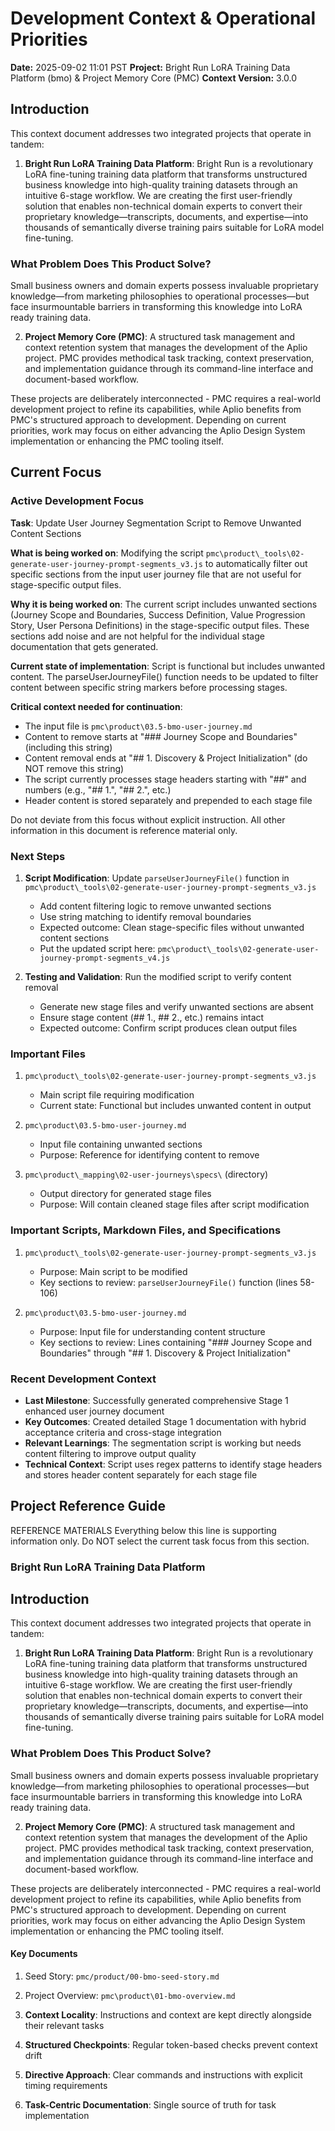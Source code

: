 # Development Context & Operational Priorities
**Date:** 2025-09-02 11:01 PST
**Project:** Bright Run LoRA Training Data Platform (bmo) & Project Memory Core (PMC)
**Context Version:** 3.0.0

## Introduction

This context document addresses two integrated projects that operate in tandem:

1. **Bright Run LoRA Training Data Platform**: Bright Run is a revolutionary LoRA fine-tuning training data platform that transforms unstructured business knowledge into high-quality training datasets through an intuitive 6-stage workflow. We are creating the first user-friendly solution that enables non-technical domain experts to convert their proprietary knowledge—transcripts, documents, and expertise—into thousands of semantically diverse training pairs suitable for LoRA model fine-tuning.

### What Problem Does This Product Solve?

Small business owners and domain experts possess invaluable proprietary knowledge—from marketing philosophies to operational processes—but face insurmountable barriers in transforming this knowledge into LoRA ready training data.

2. **Project Memory Core (PMC)**: A structured task management and context retention system that manages the development of the Aplio project. PMC provides methodical task tracking, context preservation, and implementation guidance through its command-line interface and document-based workflow.

These projects are deliberately interconnected - PMC requires a real-world development project to refine its capabilities, while Aplio benefits from PMC's structured approach to development. Depending on current priorities, work may focus on either advancing the Aplio Design System implementation or enhancing the PMC tooling itself.

## Current Focus

### Active Development Focus
**Task**: Update User Journey Segmentation Script to Remove Unwanted Content Sections

**What is being worked on**: Modifying the script `pmc\product\_tools\02-generate-user-journey-prompt-segments_v3.js` to automatically filter out specific sections from the input user journey file that are not useful for stage-specific output files.

**Why it is being worked on**: The current script includes unwanted sections (Journey Scope and Boundaries, Success Definition, Value Progression Story, User Persona Definitions) in the stage-specific output files. These sections add noise and are not helpful for the individual stage documentation that gets generated.

**Current state of implementation**: Script is functional but includes unwanted content. The parseUserJourneyFile() function needs to be updated to filter content between specific string markers before processing stages.

**Critical context needed for continuation**: 
- The input file is `pmc\product\03.5-bmo-user-journey.md`
- Content to remove starts at "### Journey Scope and Boundaries" (including this string)
- Content removal ends at "## 1. Discovery & Project Initialization" (do NOT remove this string)
- The script currently processes stage headers starting with "##" and numbers (e.g., "## 1.", "## 2.", etc.)
- Header content is stored separately and prepended to each stage file

Do not deviate from this focus without explicit instruction.
All other information in this document is reference material only.

### Next Steps 
1. **Script Modification**: Update `parseUserJourneyFile()` function in `pmc\product\_tools\02-generate-user-journey-prompt-segments_v3.js`
   - Add content filtering logic to remove unwanted sections
   - Use string matching to identify removal boundaries
   - Expected outcome: Clean stage-specific files without unwanted content sections
   - Put the updated script here: `pmc\product\_tools\02-generate-user-journey-prompt-segments_v4.js`

2. **Testing and Validation**: Run the modified script to verify content removal
   - Generate new stage files and verify unwanted sections are absent
   - Ensure stage content (## 1., ## 2., etc.) remains intact
   - Expected outcome: Confirm script produces clean output files

### Important Files
1. `pmc\product\_tools\02-generate-user-journey-prompt-segments_v3.js`
   - Main script file requiring modification
   - Current state: Functional but includes unwanted content in output

2. `pmc\product\03.5-bmo-user-journey.md`
   - Input file containing unwanted sections
   - Purpose: Reference for identifying content to remove

3. `pmc\product\_mapping\02-user-journeys\specs\` (directory)
   - Output directory for generated stage files
   - Purpose: Will contain cleaned stage files after script modification

### Important Scripts, Markdown Files, and Specifications
1. `pmc\product\_tools\02-generate-user-journey-prompt-segments_v3.js`
   - Purpose: Main script to be modified
   - Key sections to review: `parseUserJourneyFile()` function (lines 58-106)

2. `pmc\product\03.5-bmo-user-journey.md`
   - Purpose: Input file for understanding content structure
   - Key sections to review: Lines containing "### Journey Scope and Boundaries" through "## 1. Discovery & Project Initialization"

### Recent Development Context
- **Last Milestone**: Successfully generated comprehensive Stage 1 enhanced user journey document
- **Key Outcomes**: Created detailed Stage 1 documentation with hybrid acceptance criteria and cross-stage integration
- **Relevant Learnings**: The segmentation script is working but needs content filtering to improve output quality
- **Technical Context**: Script uses regex patterns to identify stage headers and stores header content separately for each stage file

## Project Reference Guide
REFERENCE MATERIALS
Everything below this line is supporting information only. Do NOT select the current task focus from this section.

### Bright Run LoRA Training Data Platform

## Introduction

This context document addresses two integrated projects that operate in tandem:

1. **Bright Run LoRA Training Data Platform**: Bright Run is a revolutionary LoRA fine-tuning training data platform that transforms unstructured business knowledge into high-quality training datasets through an intuitive 6-stage workflow. We are creating the first user-friendly solution that enables non-technical domain experts to convert their proprietary knowledge—transcripts, documents, and expertise—into thousands of semantically diverse training pairs suitable for LoRA model fine-tuning.

### What Problem Does This Product Solve?

Small business owners and domain experts possess invaluable proprietary knowledge—from marketing philosophies to operational processes—but face insurmountable barriers in transforming this knowledge into LoRA ready training data.

2. **Project Memory Core (PMC)**: A structured task management and context retention system that manages the development of the Aplio project. PMC provides methodical task tracking, context preservation, and implementation guidance through its command-line interface and document-based workflow.

These projects are deliberately interconnected - PMC requires a real-world development project to refine its capabilities, while Aplio benefits from PMC's structured approach to development. Depending on current priorities, work may focus on either advancing the Aplio Design System implementation or enhancing the PMC tooling itself.

#### Key Documents
1. Seed Story: `pmc/product/00-bmo-seed-story.md`
2. Project Overview: `pmc\product\01-bmo-overview.md`

1. **Context Locality**: Instructions and context are kept directly alongside their relevant tasks
2. **Structured Checkpoints**: Regular token-based checks prevent context drift
3. **Directive Approach**: Clear commands and instructions with explicit timing requirements
4. **Task-Centric Documentation**: Single source of truth for task implementation
